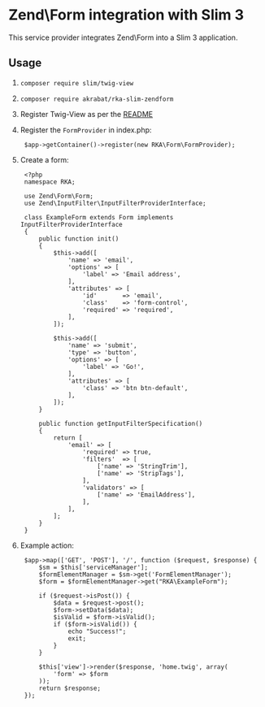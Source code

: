 # Zend\Form integration with Slim 3

This service provider integrates Zend\Form into a Slim 3 application.


## Usage

1. `composer require slim/twig-view`
2. `composer require akrabat/rka-slim-zendform`
3. Register Twig-View as per the [README](https://github.com/slimphp/Twig-View/)
3. Register the `FormProvider` in index.php:

        $app->getContainer()->register(new RKA\Form\FormProvider);

4. Create a form:

        <?php
        namespace RKA;

        use Zend\Form\Form;
        use Zend\InputFilter\InputFilterProviderInterface;

        class ExampleForm extends Form implements InputFilterProviderInterface
        {
            public function init()
            {
                $this->add([
                    'name' => 'email',
                    'options' => [
                        'label' => 'Email address',
                    ],
                    'attributes' => [
                        'id'       => 'email',
                        'class'    => 'form-control',
                        'required' => 'required',
                    ],
                ]);

                $this->add([
                    'name' => 'submit',
                    'type' => 'button',
                    'options' => [
                        'label' => 'Go!',
                    ],
                    'attributes' => [
                        'class' => 'btn btn-default',
                    ],
                ]);
            }

            public function getInputFilterSpecification()
            {
                return [
                    'email' => [
                        'required' => true,
                        'filters'  => [
                            ['name' => 'StringTrim'],
                            ['name' => 'StripTags'],
                        ],
                        'validators' => [
                            ['name' => 'EmailAddress'],
                        ],
                    ],
                ];
            }
        }


5. Example action:

        $app->map(['GET', 'POST'], '/', function ($request, $response) {
            $sm = $this['serviceManager'];
            $formElementManager = $sm->get('FormElementManager');
            $form = $formElementManager->get("RKA\ExampleForm");

            if ($request->isPost()) {
                $data = $request->post();
                $form->setData($data);
                $isValid = $form->isValid();
                if ($form->isValid()) {
                    echo "Success!";
                    exit;
                }
            }

            $this['view']->render($response, 'home.twig', array(
                'form' => $form
            ));
            return $response;
        });

